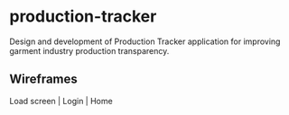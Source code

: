 production-tracker
==================

Design and development of Production Tracker application for improving garment industry production transparency.

## Wireframes

Load screen | Login | Home
